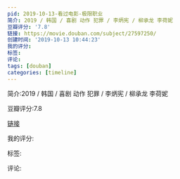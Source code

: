 ```yaml
---
pid: 2019-10-13-看过电影-极限职业
简介: 2019 / 韩国 / 喜剧 动作 犯罪 / 李炳宪 / 柳承龙 李荷妮
豆瓣评分: '7.8'
链接: https://movie.douban.com/subject/27597250/
创建时间: '2019-10-13 10:44:23'
我的评分:
标签:
评论:
tags: [douban]
categories: [timeline]
---
```

简介:2019 / 韩国 / 喜剧 动作 犯罪 / 李炳宪 / 柳承龙 李荷妮

豆瓣评分:7.8

[链接](https://movie.douban.com/subject/27597250/)

我的评分:

标签:

评论:

